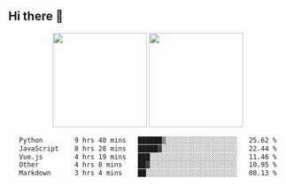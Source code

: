 ## Hi there 👋
<div align="center">
<span>  </span>
<img height="170px" src="https://github-readme-stats.vercel.app/api?username=bigQY&show_icons=true&count_private==true&v=3" /><span>        </span><img height="170px" src="https://github-readme-stats.vercel.app/api/top-langs/?username=bigQY&layout=compact&langs_count=8&v=3" />
<span>  </span>
</div>
<div align="center">

<!--START_SECTION:waka-->

```txt
Python        9 hrs 40 mins   ██████▒░░░░░░░░░░░░░░░░░░   25.62 %
JavaScript    8 hrs 28 mins   █████▓░░░░░░░░░░░░░░░░░░░   22.44 %
Vue.js        4 hrs 19 mins   ███░░░░░░░░░░░░░░░░░░░░░░   11.46 %
Other         4 hrs 8 mins    ██▓░░░░░░░░░░░░░░░░░░░░░░   10.95 %
Markdown      3 hrs 4 mins    ██░░░░░░░░░░░░░░░░░░░░░░░   08.13 %
```

<!--END_SECTION:waka-->
</div>
